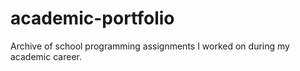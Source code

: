# academic-portfolio
Archive of school programming assignments I worked on during my academic career.

